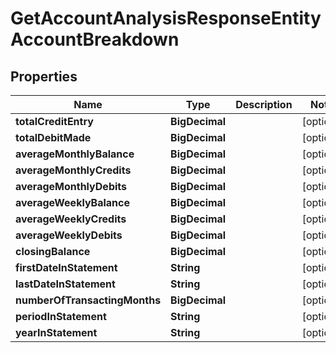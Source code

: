 

# GetAccountAnalysisResponseEntityAccountBreakdown


## Properties

| Name | Type | Description | Notes |
|------------ | ------------- | ------------- | -------------|
|**totalCreditEntry** | **BigDecimal** |  |  [optional] |
|**totalDebitMade** | **BigDecimal** |  |  [optional] |
|**averageMonthlyBalance** | **BigDecimal** |  |  [optional] |
|**averageMonthlyCredits** | **BigDecimal** |  |  [optional] |
|**averageMonthlyDebits** | **BigDecimal** |  |  [optional] |
|**averageWeeklyBalance** | **BigDecimal** |  |  [optional] |
|**averageWeeklyCredits** | **BigDecimal** |  |  [optional] |
|**averageWeeklyDebits** | **BigDecimal** |  |  [optional] |
|**closingBalance** | **BigDecimal** |  |  [optional] |
|**firstDateInStatement** | **String** |  |  [optional] |
|**lastDateInStatement** | **String** |  |  [optional] |
|**numberOfTransactingMonths** | **BigDecimal** |  |  [optional] |
|**periodInStatement** | **String** |  |  [optional] |
|**yearInStatement** | **String** |  |  [optional] |



